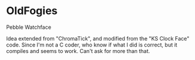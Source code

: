 # OldFogies
Pebble Watchface

Idea extended from "ChromaTick", and modified from the "KS Clock Face" code. Since I'm not a C coder, who know if what I did is correct, but it compiles and seems to work. Can't ask for more than that.
